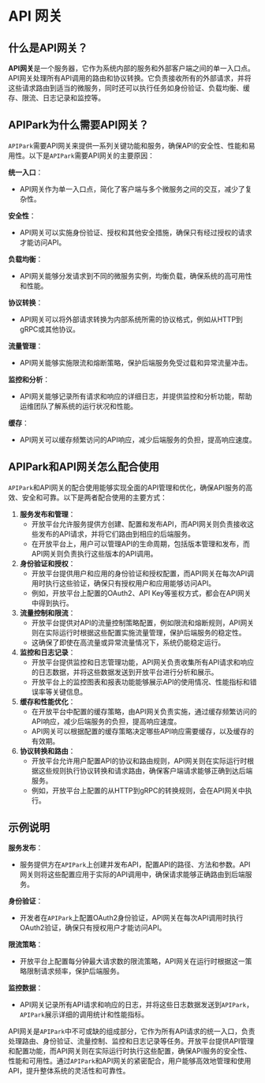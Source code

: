 # API 网关

## 什么是API网关？

**API网关**是一个服务器，它作为系统内部的服务和外部客户端之间的单一入口点。API网关处理所有API调用的路由和协议转换。它负责接收所有的外部请求，并将这些请求路由到适当的微服务，同时还可以执行任务如身份验证、负载均衡、缓存、限流、日志记录和监控等。

## APIPark为什么需要API网关？

`APIPark`需要API网关来提供一系列关键功能和服务，确保API的安全性、性能和易用性。以下是`APIPark`需要API网关的主要原因：

**统一入口**：

* API网关作为单一入口点，简化了客户端与多个微服务之间的交互，减少了复杂性。

**安全性**：

* API网关可以实施身份验证、授权和其他安全措施，确保只有经过授权的请求才能访问API。

**负载均衡**：

* API网关能够分发请求到不同的微服务实例，均衡负载，确保系统的高可用性和性能。

**协议转换**：

* API网关可以将外部请求转换为内部系统所需的协议格式，例如从HTTP到gRPC或其他协议。

**流量管理**：

* API网关能够实施限流和熔断策略，保护后端服务免受过载和异常流量冲击。

**监控和分析**：

* API网关能够记录所有请求和响应的详细日志，并提供监控和分析功能，帮助运维团队了解系统的运行状况和性能。

**缓存**：

* API网关可以缓存频繁访问的API响应，减少后端服务的负担，提高响应速度。

## APIPark和API网关怎么配合使用

`APIPark`和API网关的配合使用能够实现全面的API管理和优化，确保API服务的高效、安全和可靠。以下是两者配合使用的主要方式：

1. **服务发布和管理**：
   * 开放平台允许服务提供方创建、配置和发布API，而API网关则负责接收这些发布的API请求，并将它们路由到相应的后端服务。
   * 在开放平台上，用户可以管理API的生命周期，包括版本管理和发布，而API网关则负责执行这些版本的API调用。
2. **身份验证和授权**：
   * 开放平台提供用户和应用的身份验证和授权配置，而API网关在每次API调用时执行这些验证，确保只有授权用户和应用能够访问API。
   * 例如，开放平台上配置的OAuth2、API Key等鉴权方式，都会在API网关中得到执行。
3. **流量控制和限流**：
   * 开放平台提供对API的流量控制策略配置，例如限流和熔断规则，API网关则在实际运行时根据这些配置实施流量管理，保护后端服务的稳定性。
   * 这确保了即使在高流量或异常流量情况下，系统仍能稳定运行。
4. **监控和日志记录**：
   * 开放平台提供监控和日志管理功能，API网关负责收集所有API请求和响应的日志数据，并将这些数据发送到开放平台进行分析和展示。
   * 开放平台上的监控图表和报表功能能够展示API的使用情况、性能指标和错误率等关键信息。
5. **缓存和性能优化**：
   * 在开放平台中配置的缓存策略，由API网关负责实施，通过缓存频繁访问的API响应，减少后端服务的负担，提高响应速度。
   * API网关可以根据配置的缓存策略决定哪些API响应需要缓存，以及缓存的有效期。
6. **协议转换和路由**：
   * 开放平台允许用户配置API的协议和路由规则，API网关则在实际运行时根据这些规则执行协议转换和请求路由，确保客户端请求能够正确到达后端服务。
   * 例如，开放平台上配置的从HTTP到gRPC的转换规则，会在API网关中执行。

## 示例说明

**服务发布**：

* 服务提供方在`APIPark`上创建并发布API，配置API的路径、方法和参数。API网关则将这些配置应用于实际的API调用中，确保请求能够正确路由到后端服务。

**身份验证**：

* 开发者在`APIPark`上配置OAuth2身份验证，API网关在每次API调用时执行OAuth2验证，确保只有授权用户才能访问API。

**限流策略**：

* 开放平台上配置每分钟最大请求数的限流策略，API网关在运行时根据这一策略限制请求频率，保护后端服务。

**监控数据**：

* API网关记录所有API请求和响应的日志，并将这些日志数据发送到`APIPark`，`APIPark`展示详细的调用统计和性能指标。

API网关是`APIPark`中不可或缺的组成部分，它作为所有API请求的统一入口，负责处理路由、身份验证、流量控制、监控和日志记录等任务。开放平台提供API管理和配置功能，而API网关则在实际运行时执行这些配置，确保API服务的安全性、性能和可用性。通过`APIPark`和API网关的紧密配合，用户能够高效地管理和使用API，提升整体系统的灵活性和可靠性。

